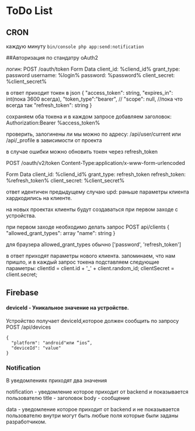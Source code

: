 # ToDo List

## CRON

каждую минуту `bin/console php app:send:notification`

##Авторизация по стандатру oAuth2

логин:
POST /oauth/token
Form Data
client_id: %cliend_id%
grant_type: password
username: %login%
password: %password%
client_secret: %client_secret%

в ответ приходит токен в json
{
"access_token": string,
"expires_in": int(пока 3600 всегда),
"token_type":"bearer", // 
"scope": null, //пока что всегда так
"refresh_token": string
}


сохраняем оба токена и в каждом запросе добавляем заголовок:
Authorization:Bearer %access_token%

проверить, залогинены ли мы можно по адресу:
/api/user/current
или
/api/_profile
в зависимости от проекта



в случае ошибки можно обновить токен через refresh_token

POST /oauth/v2/token
Content-Type:application/x-www-form-urlencoded

Form Data
client_id: %cliend_id%
grant_type: refresh_token
refresh_token: %refresh_token%
client_secret: %client_secret%

ответ идентичен предыдущему случаю
upd:
раньше параметры клиента хардкодились на клиенте.

на новых проектах клиенты будут создаваться при первом заходе с устройства.

при первом заходе необходимо делать запрос
POST api/clients
{
	"allowed_grant_types": array<string>
	"name": string
}

для браузера allowed_grant_types обычно ['password', 'refresh_token']


в ответ приходят параметры нового клиента.
запоминаем, что нам пришло, и в каждый запрос токена подставляем следующие параметры:
clientId = client.id + '_' + client.random_id;
clientSecret = client.secret;

## Firebase

#### deviceId - Уникальное значение на устройстве.

Устройство получает deviceId,которое должен сообщить по запросу
POST  /api/devices
```
{
  "platform": "android"или “ios”,
  "deviceId": "value"
}
```


### Notification

В уведомлениях приходят два значения

notification - уведомление которое приходит от backend и показывается пользователю
	title - заголовок
	body - сообщение

data - уведомление которое приходит от backend и  не показывается пользователю
	внутри могут быть любые поля которые были заданы разработчиком.

